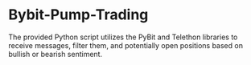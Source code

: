 # Bybit-Pump-Trading
The provided Python script utilizes the PyBit and Telethon libraries to receive messages,  filter them, and potentially open positions based on bullish or bearish sentiment.
